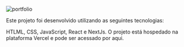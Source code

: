 ![portfolio](https://github.com/murillonunes1/portfolio-nextjs/assets/123185990/2b607b1b-eaec-4688-b51e-da6d57858ab1)

Este projeto foi desenvolvido utilizando as seguintes tecnologias:

HTLML, CSS, JavaScript, React e NextJs.
O projeto está hospedado na plataforma Vercel e pode ser acessado por aqui.

